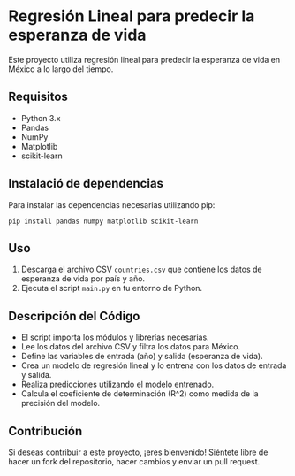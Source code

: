 # Regresión Lineal para predecir la esperanza de vida

Este proyecto utiliza regresión lineal para predecir la esperanza de vida en México a lo largo del tiempo.

## Requisitos
- Python 3.x
- Pandas
- NumPy
- Matplotlib
- scikit-learn

## Instalació de dependencias
Para instalar las dependencias necesarias utilizando pip:

```
pip install pandas numpy matplotlib scikit-learn
```

## Uso

1. Descarga el archivo CSV `countries.csv` que contiene los datos de esperanza de vida por país y año.
2. Ejecuta el script `main.py` en tu entorno de Python.

## Descripción del Código

- El script importa los módulos y librerías necesarias.
- Lee los datos del archivo CSV y filtra los datos para México.
- Define las variables de entrada (año) y salida (esperanza de vida).
- Crea un modelo de regresión lineal y lo entrena con los datos de entrada y salida.
- Realiza predicciones utilizando el modelo entrenado.
- Calcula el coeficiente de determinación (R^2) como medida de la precisión del modelo.

## Contribución

Si deseas contribuir a este proyecto, ¡eres bienvenido! Siéntete libre de hacer un fork del repositorio, hacer cambios y enviar un pull request.
